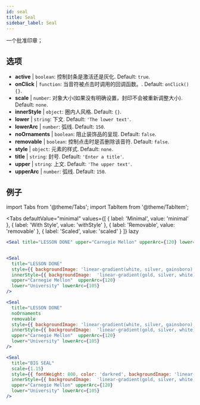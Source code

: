 ```yaml
---
id: seal 
title: Seal
sidebar_label: Seal
---
```


一个批准印章；

## 选项

* __active__ | `boolean`: 控制封条是激活还是灰化. Default: `true`.
* __onClick__ | `function`: 当音符被点击时调用的回调函数。. Default: `onClick() {}`.
* __scale__ | `number`: 对象大小(如果没有明确设置，封印不会被重新调整大小). Default: `none`.
* __innerStyle__ | `object`: 圈内人风格. Default: `{}`.
* __lower__ | `string`: 下文. Default: `'The lower text'`.
* __lowerArc__ | `number`: 弧线. Default: `150`.
* __noOrnaments__ | `boolean`: 阻止装饰品的呈现. Default: `false`.
* __removable__ | `boolean`: 控制点击时是否删除该音符. Default: `false`.
* __style__ | `object`: 元素的样式. Default: `none`.
* __title__ | `string`: 封号. Default: `'Enter a title'`.
* __upper__ | `string`: 上文. Default: `'The upper text'`.
* __upperArc__ | `number`: 弧线. Default: `150`.


## 例子

import Tabs from '@theme/Tabs';
import TabItem from '@theme/TabItem';

<Tabs
    defaultValue="minimal"
    values={[
        { label: 'Minimal', value: 'minimal' },
        { label: 'With Style', value: 'withStyle' },
        { label: 'Removable', value: 'removable' },
        { label: 'Scaled', value: 'scaled' }
    ]}
    lazy
>

<TabItem value="minimal">

```jsx live
<Seal title="LESSON DONE" upper="Carnegie Mellon" upperArc={120} lower="University" lowerArc={105} />
```

</TabItem>


<TabItem value="withStyle">

```jsx live

<Seal 
  title="LESSON DONE" 
  style={{ backgroundImage: 'linear-gradient(white, silver, gainsboro)'}}
  innerStyle={{ backgroundImage:  'linear-gradient(gold, silver, white)' }}
  upper="Carnegie Mellon"  upperArc={120} 
  lower="University" lowerArc={105}
/>
```

</TabItem>

<TabItem value="removable">

```jsx live
<Seal 
  title="LESSON DONE" 
  noOrnaments
  removable
  style={{ backgroundImage: 'linear-gradient(white, silver, gainsboro)'}}
  innerStyle={{ backgroundImage:  'linear-gradient(gold, silver, white)' }}
  upper="Carnegie Mellon"  upperArc={120} 
  lower="University" lowerArc={105}
/>
```

</TabItem>

<TabItem value="scaled">

```jsx live
<Seal 
  title="BIG SEAL" 
  scale={1.15}
  style={{ fontWeight: 800, color: 'darkred', backgroundImage: 'linear-gradient(white, silver, gainsboro)'}}
  innerStyle={{ backgroundImage:  'linear-gradient(gold, silver, white)' }}
  upper="Carnegie Mellon" upperArc={120} 
  lower="University" lowerArc={105}
/>
```

</TabItem>

</Tabs>
